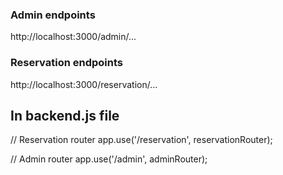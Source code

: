 ### Admin endpoints

http://localhost:3000/admin/...

### Reservation endpoints

http://localhost:3000/reservation/...

## In backend.js file

// Reservation router
app.use('/reservation', reservationRouter);

// Admin router
app.use('/admin', adminRouter);
